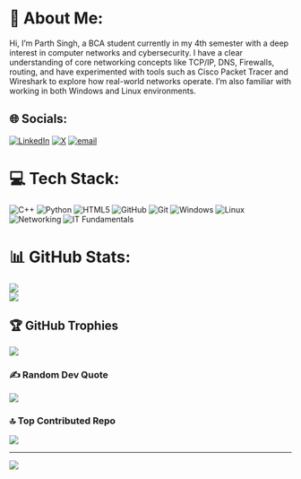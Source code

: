 # 💫 About Me:
Hi, I’m Parth Singh, a BCA student currently in my 4th semester with a deep interest in computer networks and cybersecurity. I have a clear understanding of core networking concepts like TCP/IP, DNS, Firewalls, routing, and have experimented with tools such as Cisco Packet Tracer and Wireshark to explore how real-world networks operate. I’m also familiar with working in both Windows and Linux environments.


## 🌐 Socials:
[![LinkedIn](https://img.shields.io/badge/LinkedIn-%230077B5.svg?logo=linkedin&logoColor=white)](https://linkedin.com/in/www.linkedin.com/in/parth-singh-smasher) [![X](https://img.shields.io/badge/X-black.svg?logo=X&logoColor=white)](https://x.com/@Smasher2025) [![email](https://img.shields.io/badge/Email-D14836?logo=gmail&logoColor=white)](mailto:parthsingh1643@gmail.com) 

# 💻 Tech Stack:
![C++](https://img.shields.io/badge/c++-%2300599C.svg?style=flat&logo=c%2B%2B&logoColor=white)  ![Python](https://img.shields.io/badge/python-3670A0?style=flat&logo=python&logoColor=ffdd54)  ![HTML5](https://img.shields.io/badge/html5-%23E34F26.svg?style=flat&logo=html5&logoColor=white)  ![GitHub](https://img.shields.io/badge/github-%23121011.svg?style=flat&logo=github&logoColor=white)  ![Git](https://img.shields.io/badge/git-%23F05033.svg?style=flat&logo=git&logoColor=white) ![Windows](https://img.shields.io/badge/windows-0078D6.svg?style=flat&logo=windows&logoColor=white)  ![Linux](https://img.shields.io/badge/linux-FCC624.svg?style=flat&logo=linux&logoColor=black)  ![Networking](https://img.shields.io/badge/networking-005f73.svg?style=flat&logo=gnome-network-displays&logoColor=white)  ![IT Fundamentals](https://img.shields.io/badge/IT%20Fundamentals-007396.svg?style=flat&logo=bookstack&logoColor=white)

# 📊 GitHub Stats:
![](https://github-readme-stats.vercel.app/api?username=Parth0s&theme=dark&hide_border=false&include_all_commits=false&count_private=false)<br/>
![](https://nirzak-streak-stats.vercel.app/?user=Parth0s&theme=dark&hide_border=false)<br/>

## 🏆 GitHub Trophies
![](https://github-profile-trophy.vercel.app/?username=Parth0s&theme=radical&no-frame=false&no-bg=true&margin-w=4)

### ✍️ Random Dev Quote
![](https://quotes-github-readme.vercel.app/api?type=horizontal&theme=tokyonight)

### 🔝 Top Contributed Repo
![](https://github-contributor-stats.vercel.app/api?username=Parth0s&limit=5&theme=dark&combine_all_yearly_contributions=true)

---
[![](https://visitcount.itsvg.in/api?id=Parth0s&icon=0&color=0)](https://visitcount.itsvg.in)

<!-- Proudly created with GPRM ( https://gprm.itsvg.in ) -->
